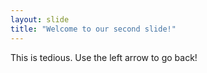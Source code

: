 ```yaml
---
layout: slide
title: "Welcome to our second slide!"
---
```

This is tedious.
Use the left arrow to go back!